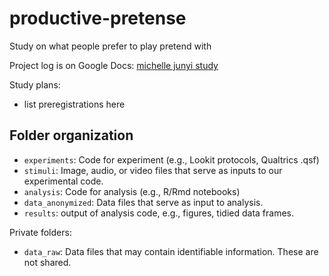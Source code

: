 # productive-pretense

Study on what people prefer to play pretend with

Project log is on Google Docs: [michelle junyi study](https://docs.google.com/document/d/1ub5VmtEppOtg0N6cwpTX78WhH27qGXKiiRklwxpYYe0/edit?usp=sharing)

Study plans:

- list preregistrations here

## Folder organization

- `experiments`: Code for experiment (e.g., Lookit protocols, Qualtrics .qsf)
- `stimuli`: Image, audio, or video files that serve as inputs to our experimental code.
- `analysis`: Code for analysis (e.g., R/Rmd notebooks)
- `data_anonymized`: Data files that serve as input to analysis. 
- `results`: output of analysis code, e.g., figures, tidied data frames.

Private folders:
- `data_raw`: Data files that may contain identifiable information. These are not shared.
